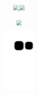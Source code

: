 <div align="center">
  <a href="https://github.com/55gss">
  <img height="180em" src="https://github-readme-stats.vercel.app/api?username=55gss&show_icons=true&theme=dark&include_all_commits=true&count_private=true"/>
  <img height="180em" src="https://github-readme-stats.vercel.app/api/top-langs/?username=55gss&layout=compact&langs_count=7&theme=dark"/>
</div>
   
  ##
 
<div align="center"> 
  <a href="https://www.linkedin.com/in/55gss" target="_blank"><img src="https://img.shields.io/badge/-LinkedIn-%230077B5?style=for-the-badge&logo=linkedin&logoColor=white"     target="_blank">
  </a> 
</div> 
  
<div align="center">
  
  ![Snake animation](https://github.com/rafaballerini/rafaballerini/blob/output/github-contribution-grid-snake.svg)
 
</div>

